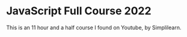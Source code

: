 # JavaScript Full Course 2022

This is an 11 hour and a half course I found on Youtube, by Simplilearn.
